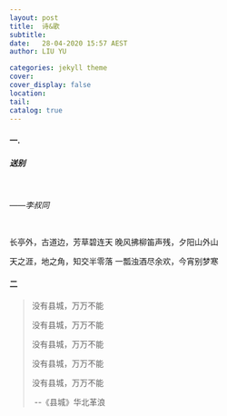 ```yaml
---
layout: post
title:  诗&歌
subtitle: 
date:   28-04-2020 15:57 AEST
author: LIU YU

categories: jekyll theme
cover: 
cover_display: false
location: 
tail: 
catalog: true 
---
```


#### 一. 

##### 送别

<br>

*——李叔同*

<br>

长亭外，古道边，芳草碧连天
晚风拂柳笛声残，夕阳山外山

天之涯，地之角，知交半零落
一瓢浊酒尽余欢，今宵别梦寒



#### 二



> 没有县城，万万不能
>
> 没有县城，万万不能
>
> 没有县城，万万不能
>
> 没有县城，万万不能
>
> 没有县城，万万不能
>
> ​									--《县城》华北革浪



